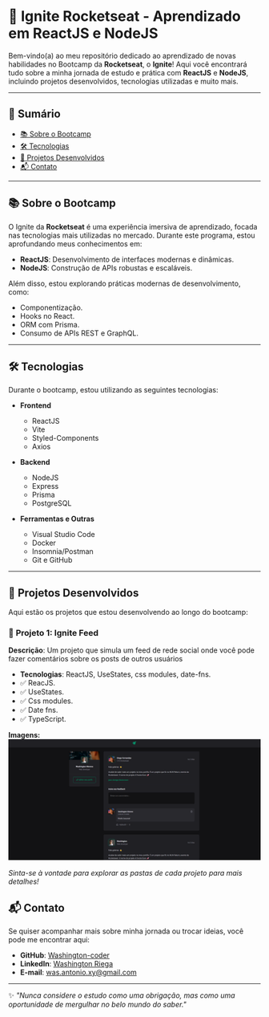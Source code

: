 # 🚀 Ignite Rocketseat - Aprendizado em ReactJS e NodeJS  

Bem-vindo(a) ao meu repositório dedicado ao aprendizado de novas habilidades no Bootcamp da **Rocketseat**, o **Ignite**! Aqui você encontrará tudo sobre a minha jornada de estudo e prática com **ReactJS** e **NodeJS**, incluindo projetos desenvolvidos, tecnologias utilizadas e muito mais.  

---

## 📖 Sumário  

- [📚 Sobre o Bootcamp](#-sobre-o-bootcamp)  
- [🛠️ Tecnologias](#️-tecnologias)  
- [📂 Projetos Desenvolvidos](#-projetos-desenvolvidos)  
- [📬 Contato](#-contato)  

---

## 📚 Sobre o Bootcamp  

O Ignite da **Rocketseat** é uma experiência imersiva de aprendizado, focada nas tecnologias mais utilizadas no mercado. Durante este programa, estou aprofundando meus conhecimentos em:  

- **ReactJS**: Desenvolvimento de interfaces modernas e dinâmicas.  
- **NodeJS**: Construção de APIs robustas e escaláveis.  

Além disso, estou explorando práticas modernas de desenvolvimento, como:  
- Componentização.  
- Hooks no React.  
- ORM com Prisma.  
- Consumo de APIs REST e GraphQL.  

---

## 🛠️ Tecnologias  

Durante o bootcamp, estou utilizando as seguintes tecnologias:  

- **Frontend**  
  - ReactJS  
  - Vite  
  - Styled-Components  
  - Axios  

- **Backend**  
  - NodeJS  
  - Express  
  - Prisma  
  - PostgreSQL  

- **Ferramentas e Outras**  
  - Visual Studio Code  
  - Docker  
  - Insomnia/Postman  
  - Git e GitHub  

---

## 📂 Projetos Desenvolvidos  

Aqui estão os projetos que estou desenvolvendo ao longo do bootcamp:  

### 📝 **Projeto 1: Ignite Feed**  
**Descrição**: Um projeto que simula um feed de rede social onde você pode fazer comentários sobre os posts de outros usuários
- **Tecnologias**: ReactJS, UseStates, css modules, date-fns.  
- ✅ ReacJS.  
- ✅ UseStates.  
- ✅ Css modules.  
- ✅ Date fns.  
- ✅ TypeScript.  

**Imagens:**
![Ignite Feed](./projects-images/example1.png)


_Sinta-se à vontade para explorar as pastas de cada projeto para mais detalhes!_  

## 📬 Contato  

Se quiser acompanhar mais sobre minha jornada ou trocar ideias, você pode me encontrar aqui:  

- **GitHub**: [Washington-coder](https://github.com/Washington-coder)  
- **LinkedIn**: [Washington Riega](https://www.linkedin.com/in/washington-riega/)  
- **E-mail**: was.antonio.xy@gmail.com 

---

✨ _"Nunca considere o estudo como uma obrigação, mas como uma oportunidade de mergulhar no belo mundo do saber."_  
